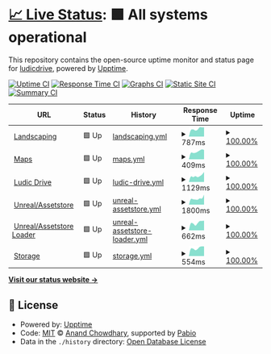 # [📈 Live Status](https://status.ludicdrive.com): <!--live status--> **🟩 All systems operational**

This repository contains the open-source uptime monitor and status page for [ludicdrive](https://status.ludicdrive.com), powered by [Upptime](https://github.com/upptime/upptime).

[![Uptime CI](https://github.com/ludicdrive/uptime-monitor/workflows/Uptime%20CI/badge.svg)](https://github.com/ludicdrive/uptime-monitor/actions?query=workflow%3A%22Uptime+CI%22)
[![Response Time CI](https://github.com/ludicdrive/uptime-monitor/workflows/Response%20Time%20CI/badge.svg)](https://github.com/ludicdrive/uptime-monitor/actions?query=workflow%3A%22Response+Time+CI%22)
[![Graphs CI](https://github.com/ludicdrive/uptime-monitor/workflows/Graphs%20CI/badge.svg)](https://github.com/ludicdrive/uptime-monitor/actions?query=workflow%3A%22Graphs+CI%22)
[![Static Site CI](https://github.com/ludicdrive/uptime-monitor/workflows/Static%20Site%20CI/badge.svg)](https://github.com/ludicdrive/uptime-monitor/actions?query=workflow%3A%22Static+Site+CI%22)
[![Summary CI](https://github.com/ludicdrive/uptime-monitor/workflows/Summary%20CI/badge.svg)](https://github.com/ludicdrive/uptime-monitor/actions?query=workflow%3A%22Summary+CI%22)

<!--start: status pages-->
<!-- This summary is generated by Upptime (https://github.com/upptime/upptime) -->
<!-- Do not edit this manually, your changes will be overwritten -->
<!-- prettier-ignore -->
| URL | Status | History | Response Time | Uptime |
| --- | ------ | ------- | ------------- | ------ |
| <img alt="" src="https://icons.duckduckgo.com/ip3/landscaping.ludicdrive.com.ico" height="13"> [Landscaping](https://landscaping.ludicdrive.com) | 🟩 Up | [landscaping.yml](https://github.com/ludicdrive/uptime-monitor/commits/HEAD/history/landscaping.yml) | <details><summary><img alt="Response time graph" src="./graphs/landscaping/response-time-week.png" height="20"> 787ms</summary><br><a href="https://status.ludicdrive.com/history/landscaping"><img alt="Response time 874" src="https://img.shields.io/endpoint?url=https%3A%2F%2Fraw.githubusercontent.com%2Fludicdrive%2Fuptime-monitor%2FHEAD%2Fapi%2Flandscaping%2Fresponse-time.json"></a><br><a href="https://status.ludicdrive.com/history/landscaping"><img alt="24-hour response time 1020" src="https://img.shields.io/endpoint?url=https%3A%2F%2Fraw.githubusercontent.com%2Fludicdrive%2Fuptime-monitor%2FHEAD%2Fapi%2Flandscaping%2Fresponse-time-day.json"></a><br><a href="https://status.ludicdrive.com/history/landscaping"><img alt="7-day response time 787" src="https://img.shields.io/endpoint?url=https%3A%2F%2Fraw.githubusercontent.com%2Fludicdrive%2Fuptime-monitor%2FHEAD%2Fapi%2Flandscaping%2Fresponse-time-week.json"></a><br><a href="https://status.ludicdrive.com/history/landscaping"><img alt="30-day response time 888" src="https://img.shields.io/endpoint?url=https%3A%2F%2Fraw.githubusercontent.com%2Fludicdrive%2Fuptime-monitor%2FHEAD%2Fapi%2Flandscaping%2Fresponse-time-month.json"></a><br><a href="https://status.ludicdrive.com/history/landscaping"><img alt="1-year response time 874" src="https://img.shields.io/endpoint?url=https%3A%2F%2Fraw.githubusercontent.com%2Fludicdrive%2Fuptime-monitor%2FHEAD%2Fapi%2Flandscaping%2Fresponse-time-year.json"></a></details> | <details><summary><a href="https://status.ludicdrive.com/history/landscaping">100.00%</a></summary><a href="https://status.ludicdrive.com/history/landscaping"><img alt="All-time uptime 100.00%" src="https://img.shields.io/endpoint?url=https%3A%2F%2Fraw.githubusercontent.com%2Fludicdrive%2Fuptime-monitor%2FHEAD%2Fapi%2Flandscaping%2Fuptime.json"></a><br><a href="https://status.ludicdrive.com/history/landscaping"><img alt="24-hour uptime 100.00%" src="https://img.shields.io/endpoint?url=https%3A%2F%2Fraw.githubusercontent.com%2Fludicdrive%2Fuptime-monitor%2FHEAD%2Fapi%2Flandscaping%2Fuptime-day.json"></a><br><a href="https://status.ludicdrive.com/history/landscaping"><img alt="7-day uptime 100.00%" src="https://img.shields.io/endpoint?url=https%3A%2F%2Fraw.githubusercontent.com%2Fludicdrive%2Fuptime-monitor%2FHEAD%2Fapi%2Flandscaping%2Fuptime-week.json"></a><br><a href="https://status.ludicdrive.com/history/landscaping"><img alt="30-day uptime 100.00%" src="https://img.shields.io/endpoint?url=https%3A%2F%2Fraw.githubusercontent.com%2Fludicdrive%2Fuptime-monitor%2FHEAD%2Fapi%2Flandscaping%2Fuptime-month.json"></a><br><a href="https://status.ludicdrive.com/history/landscaping"><img alt="1-year uptime 100.00%" src="https://img.shields.io/endpoint?url=https%3A%2F%2Fraw.githubusercontent.com%2Fludicdrive%2Fuptime-monitor%2FHEAD%2Fapi%2Flandscaping%2Fuptime-year.json"></a></details>
| <img alt="" src="https://icons.duckduckgo.com/ip3/landscaping.ludicdrive.com.ico" height="13"> [Maps](https://maps.ludicdrive.com) | 🟩 Up | [maps.yml](https://github.com/ludicdrive/uptime-monitor/commits/HEAD/history/maps.yml) | <details><summary><img alt="Response time graph" src="./graphs/maps/response-time-week.png" height="20"> 409ms</summary><br><a href="https://status.ludicdrive.com/history/maps"><img alt="Response time 423" src="https://img.shields.io/endpoint?url=https%3A%2F%2Fraw.githubusercontent.com%2Fludicdrive%2Fuptime-monitor%2FHEAD%2Fapi%2Fmaps%2Fresponse-time.json"></a><br><a href="https://status.ludicdrive.com/history/maps"><img alt="24-hour response time 547" src="https://img.shields.io/endpoint?url=https%3A%2F%2Fraw.githubusercontent.com%2Fludicdrive%2Fuptime-monitor%2FHEAD%2Fapi%2Fmaps%2Fresponse-time-day.json"></a><br><a href="https://status.ludicdrive.com/history/maps"><img alt="7-day response time 409" src="https://img.shields.io/endpoint?url=https%3A%2F%2Fraw.githubusercontent.com%2Fludicdrive%2Fuptime-monitor%2FHEAD%2Fapi%2Fmaps%2Fresponse-time-week.json"></a><br><a href="https://status.ludicdrive.com/history/maps"><img alt="30-day response time 425" src="https://img.shields.io/endpoint?url=https%3A%2F%2Fraw.githubusercontent.com%2Fludicdrive%2Fuptime-monitor%2FHEAD%2Fapi%2Fmaps%2Fresponse-time-month.json"></a><br><a href="https://status.ludicdrive.com/history/maps"><img alt="1-year response time 423" src="https://img.shields.io/endpoint?url=https%3A%2F%2Fraw.githubusercontent.com%2Fludicdrive%2Fuptime-monitor%2FHEAD%2Fapi%2Fmaps%2Fresponse-time-year.json"></a></details> | <details><summary><a href="https://status.ludicdrive.com/history/maps">100.00%</a></summary><a href="https://status.ludicdrive.com/history/maps"><img alt="All-time uptime 100.00%" src="https://img.shields.io/endpoint?url=https%3A%2F%2Fraw.githubusercontent.com%2Fludicdrive%2Fuptime-monitor%2FHEAD%2Fapi%2Fmaps%2Fuptime.json"></a><br><a href="https://status.ludicdrive.com/history/maps"><img alt="24-hour uptime 100.00%" src="https://img.shields.io/endpoint?url=https%3A%2F%2Fraw.githubusercontent.com%2Fludicdrive%2Fuptime-monitor%2FHEAD%2Fapi%2Fmaps%2Fuptime-day.json"></a><br><a href="https://status.ludicdrive.com/history/maps"><img alt="7-day uptime 100.00%" src="https://img.shields.io/endpoint?url=https%3A%2F%2Fraw.githubusercontent.com%2Fludicdrive%2Fuptime-monitor%2FHEAD%2Fapi%2Fmaps%2Fuptime-week.json"></a><br><a href="https://status.ludicdrive.com/history/maps"><img alt="30-day uptime 100.00%" src="https://img.shields.io/endpoint?url=https%3A%2F%2Fraw.githubusercontent.com%2Fludicdrive%2Fuptime-monitor%2FHEAD%2Fapi%2Fmaps%2Fuptime-month.json"></a><br><a href="https://status.ludicdrive.com/history/maps"><img alt="1-year uptime 100.00%" src="https://img.shields.io/endpoint?url=https%3A%2F%2Fraw.githubusercontent.com%2Fludicdrive%2Fuptime-monitor%2FHEAD%2Fapi%2Fmaps%2Fuptime-year.json"></a></details>
| <img alt="" src="https://icons.duckduckgo.com/ip3/ludicdrive.com.ico" height="13"> [Ludic Drive](https://ludicdrive.com) | 🟩 Up | [ludic-drive.yml](https://github.com/ludicdrive/uptime-monitor/commits/HEAD/history/ludic-drive.yml) | <details><summary><img alt="Response time graph" src="./graphs/ludic-drive/response-time-week.png" height="20"> 1129ms</summary><br><a href="https://status.ludicdrive.com/history/ludic-drive"><img alt="Response time 1326" src="https://img.shields.io/endpoint?url=https%3A%2F%2Fraw.githubusercontent.com%2Fludicdrive%2Fuptime-monitor%2FHEAD%2Fapi%2Fludic-drive%2Fresponse-time.json"></a><br><a href="https://status.ludicdrive.com/history/ludic-drive"><img alt="24-hour response time 1380" src="https://img.shields.io/endpoint?url=https%3A%2F%2Fraw.githubusercontent.com%2Fludicdrive%2Fuptime-monitor%2FHEAD%2Fapi%2Fludic-drive%2Fresponse-time-day.json"></a><br><a href="https://status.ludicdrive.com/history/ludic-drive"><img alt="7-day response time 1129" src="https://img.shields.io/endpoint?url=https%3A%2F%2Fraw.githubusercontent.com%2Fludicdrive%2Fuptime-monitor%2FHEAD%2Fapi%2Fludic-drive%2Fresponse-time-week.json"></a><br><a href="https://status.ludicdrive.com/history/ludic-drive"><img alt="30-day response time 1399" src="https://img.shields.io/endpoint?url=https%3A%2F%2Fraw.githubusercontent.com%2Fludicdrive%2Fuptime-monitor%2FHEAD%2Fapi%2Fludic-drive%2Fresponse-time-month.json"></a><br><a href="https://status.ludicdrive.com/history/ludic-drive"><img alt="1-year response time 1326" src="https://img.shields.io/endpoint?url=https%3A%2F%2Fraw.githubusercontent.com%2Fludicdrive%2Fuptime-monitor%2FHEAD%2Fapi%2Fludic-drive%2Fresponse-time-year.json"></a></details> | <details><summary><a href="https://status.ludicdrive.com/history/ludic-drive">100.00%</a></summary><a href="https://status.ludicdrive.com/history/ludic-drive"><img alt="All-time uptime 99.92%" src="https://img.shields.io/endpoint?url=https%3A%2F%2Fraw.githubusercontent.com%2Fludicdrive%2Fuptime-monitor%2FHEAD%2Fapi%2Fludic-drive%2Fuptime.json"></a><br><a href="https://status.ludicdrive.com/history/ludic-drive"><img alt="24-hour uptime 100.00%" src="https://img.shields.io/endpoint?url=https%3A%2F%2Fraw.githubusercontent.com%2Fludicdrive%2Fuptime-monitor%2FHEAD%2Fapi%2Fludic-drive%2Fuptime-day.json"></a><br><a href="https://status.ludicdrive.com/history/ludic-drive"><img alt="7-day uptime 100.00%" src="https://img.shields.io/endpoint?url=https%3A%2F%2Fraw.githubusercontent.com%2Fludicdrive%2Fuptime-monitor%2FHEAD%2Fapi%2Fludic-drive%2Fuptime-week.json"></a><br><a href="https://status.ludicdrive.com/history/ludic-drive"><img alt="30-day uptime 100.00%" src="https://img.shields.io/endpoint?url=https%3A%2F%2Fraw.githubusercontent.com%2Fludicdrive%2Fuptime-monitor%2FHEAD%2Fapi%2Fludic-drive%2Fuptime-month.json"></a><br><a href="https://status.ludicdrive.com/history/ludic-drive"><img alt="1-year uptime 99.92%" src="https://img.shields.io/endpoint?url=https%3A%2F%2Fraw.githubusercontent.com%2Fludicdrive%2Fuptime-monitor%2FHEAD%2Fapi%2Fludic-drive%2Fuptime-year.json"></a></details>
| <img alt="" src="https://unrealassetstore.com/wp-content/uploads/2024/02/Square150x150Logo.png" height="13"> [Unreal/Assetstore](https://unrealassetstore.com) | 🟩 Up | [unreal-assetstore.yml](https://github.com/ludicdrive/uptime-monitor/commits/HEAD/history/unreal-assetstore.yml) | <details><summary><img alt="Response time graph" src="./graphs/unreal-assetstore/response-time-week.png" height="20"> 1800ms</summary><br><a href="https://status.ludicdrive.com/history/unreal-assetstore"><img alt="Response time 1543" src="https://img.shields.io/endpoint?url=https%3A%2F%2Fraw.githubusercontent.com%2Fludicdrive%2Fuptime-monitor%2FHEAD%2Fapi%2Funreal-assetstore%2Fresponse-time.json"></a><br><a href="https://status.ludicdrive.com/history/unreal-assetstore"><img alt="24-hour response time 2426" src="https://img.shields.io/endpoint?url=https%3A%2F%2Fraw.githubusercontent.com%2Fludicdrive%2Fuptime-monitor%2FHEAD%2Fapi%2Funreal-assetstore%2Fresponse-time-day.json"></a><br><a href="https://status.ludicdrive.com/history/unreal-assetstore"><img alt="7-day response time 1800" src="https://img.shields.io/endpoint?url=https%3A%2F%2Fraw.githubusercontent.com%2Fludicdrive%2Fuptime-monitor%2FHEAD%2Fapi%2Funreal-assetstore%2Fresponse-time-week.json"></a><br><a href="https://status.ludicdrive.com/history/unreal-assetstore"><img alt="30-day response time 1859" src="https://img.shields.io/endpoint?url=https%3A%2F%2Fraw.githubusercontent.com%2Fludicdrive%2Fuptime-monitor%2FHEAD%2Fapi%2Funreal-assetstore%2Fresponse-time-month.json"></a><br><a href="https://status.ludicdrive.com/history/unreal-assetstore"><img alt="1-year response time 1543" src="https://img.shields.io/endpoint?url=https%3A%2F%2Fraw.githubusercontent.com%2Fludicdrive%2Fuptime-monitor%2FHEAD%2Fapi%2Funreal-assetstore%2Fresponse-time-year.json"></a></details> | <details><summary><a href="https://status.ludicdrive.com/history/unreal-assetstore">100.00%</a></summary><a href="https://status.ludicdrive.com/history/unreal-assetstore"><img alt="All-time uptime 99.78%" src="https://img.shields.io/endpoint?url=https%3A%2F%2Fraw.githubusercontent.com%2Fludicdrive%2Fuptime-monitor%2FHEAD%2Fapi%2Funreal-assetstore%2Fuptime.json"></a><br><a href="https://status.ludicdrive.com/history/unreal-assetstore"><img alt="24-hour uptime 100.00%" src="https://img.shields.io/endpoint?url=https%3A%2F%2Fraw.githubusercontent.com%2Fludicdrive%2Fuptime-monitor%2FHEAD%2Fapi%2Funreal-assetstore%2Fuptime-day.json"></a><br><a href="https://status.ludicdrive.com/history/unreal-assetstore"><img alt="7-day uptime 100.00%" src="https://img.shields.io/endpoint?url=https%3A%2F%2Fraw.githubusercontent.com%2Fludicdrive%2Fuptime-monitor%2FHEAD%2Fapi%2Funreal-assetstore%2Fuptime-week.json"></a><br><a href="https://status.ludicdrive.com/history/unreal-assetstore"><img alt="30-day uptime 99.68%" src="https://img.shields.io/endpoint?url=https%3A%2F%2Fraw.githubusercontent.com%2Fludicdrive%2Fuptime-monitor%2FHEAD%2Fapi%2Funreal-assetstore%2Fuptime-month.json"></a><br><a href="https://status.ludicdrive.com/history/unreal-assetstore"><img alt="1-year uptime 99.78%" src="https://img.shields.io/endpoint?url=https%3A%2F%2Fraw.githubusercontent.com%2Fludicdrive%2Fuptime-monitor%2FHEAD%2Fapi%2Funreal-assetstore%2Fuptime-year.json"></a></details>
| <img alt="" src="https://unrealassetstore.com/wp-content/uploads/2024/02/Square150x150Logo.png" height="13"> [Unreal/Assetstore Loader](https://amm.assetstore-ue.com/user/ready) | 🟩 Up | [unreal-assetstore-loader.yml](https://github.com/ludicdrive/uptime-monitor/commits/HEAD/history/unreal-assetstore-loader.yml) | <details><summary><img alt="Response time graph" src="./graphs/unreal-assetstore-loader/response-time-week.png" height="20"> 662ms</summary><br><a href="https://status.ludicdrive.com/history/unreal-assetstore-loader"><img alt="Response time 751" src="https://img.shields.io/endpoint?url=https%3A%2F%2Fraw.githubusercontent.com%2Fludicdrive%2Fuptime-monitor%2FHEAD%2Fapi%2Funreal-assetstore-loader%2Fresponse-time.json"></a><br><a href="https://status.ludicdrive.com/history/unreal-assetstore-loader"><img alt="24-hour response time 646" src="https://img.shields.io/endpoint?url=https%3A%2F%2Fraw.githubusercontent.com%2Fludicdrive%2Fuptime-monitor%2FHEAD%2Fapi%2Funreal-assetstore-loader%2Fresponse-time-day.json"></a><br><a href="https://status.ludicdrive.com/history/unreal-assetstore-loader"><img alt="7-day response time 662" src="https://img.shields.io/endpoint?url=https%3A%2F%2Fraw.githubusercontent.com%2Fludicdrive%2Fuptime-monitor%2FHEAD%2Fapi%2Funreal-assetstore-loader%2Fresponse-time-week.json"></a><br><a href="https://status.ludicdrive.com/history/unreal-assetstore-loader"><img alt="30-day response time 766" src="https://img.shields.io/endpoint?url=https%3A%2F%2Fraw.githubusercontent.com%2Fludicdrive%2Fuptime-monitor%2FHEAD%2Fapi%2Funreal-assetstore-loader%2Fresponse-time-month.json"></a><br><a href="https://status.ludicdrive.com/history/unreal-assetstore-loader"><img alt="1-year response time 751" src="https://img.shields.io/endpoint?url=https%3A%2F%2Fraw.githubusercontent.com%2Fludicdrive%2Fuptime-monitor%2FHEAD%2Fapi%2Funreal-assetstore-loader%2Fresponse-time-year.json"></a></details> | <details><summary><a href="https://status.ludicdrive.com/history/unreal-assetstore-loader">100.00%</a></summary><a href="https://status.ludicdrive.com/history/unreal-assetstore-loader"><img alt="All-time uptime 100.00%" src="https://img.shields.io/endpoint?url=https%3A%2F%2Fraw.githubusercontent.com%2Fludicdrive%2Fuptime-monitor%2FHEAD%2Fapi%2Funreal-assetstore-loader%2Fuptime.json"></a><br><a href="https://status.ludicdrive.com/history/unreal-assetstore-loader"><img alt="24-hour uptime 100.00%" src="https://img.shields.io/endpoint?url=https%3A%2F%2Fraw.githubusercontent.com%2Fludicdrive%2Fuptime-monitor%2FHEAD%2Fapi%2Funreal-assetstore-loader%2Fuptime-day.json"></a><br><a href="https://status.ludicdrive.com/history/unreal-assetstore-loader"><img alt="7-day uptime 100.00%" src="https://img.shields.io/endpoint?url=https%3A%2F%2Fraw.githubusercontent.com%2Fludicdrive%2Fuptime-monitor%2FHEAD%2Fapi%2Funreal-assetstore-loader%2Fuptime-week.json"></a><br><a href="https://status.ludicdrive.com/history/unreal-assetstore-loader"><img alt="30-day uptime 100.00%" src="https://img.shields.io/endpoint?url=https%3A%2F%2Fraw.githubusercontent.com%2Fludicdrive%2Fuptime-monitor%2FHEAD%2Fapi%2Funreal-assetstore-loader%2Fuptime-month.json"></a><br><a href="https://status.ludicdrive.com/history/unreal-assetstore-loader"><img alt="1-year uptime 100.00%" src="https://img.shields.io/endpoint?url=https%3A%2F%2Fraw.githubusercontent.com%2Fludicdrive%2Fuptime-monitor%2FHEAD%2Fapi%2Funreal-assetstore-loader%2Fuptime-year.json"></a></details>
| <img alt="" src="https://icons.duckduckgo.com/ip3/cloud.ludicdrive.com.ico" height="13"> [Storage](https://cloud.ludicdrive.com) | 🟩 Up | [storage.yml](https://github.com/ludicdrive/uptime-monitor/commits/HEAD/history/storage.yml) | <details><summary><img alt="Response time graph" src="./graphs/storage/response-time-week.png" height="20"> 554ms</summary><br><a href="https://status.ludicdrive.com/history/storage"><img alt="Response time 572" src="https://img.shields.io/endpoint?url=https%3A%2F%2Fraw.githubusercontent.com%2Fludicdrive%2Fuptime-monitor%2FHEAD%2Fapi%2Fstorage%2Fresponse-time.json"></a><br><a href="https://status.ludicdrive.com/history/storage"><img alt="24-hour response time 752" src="https://img.shields.io/endpoint?url=https%3A%2F%2Fraw.githubusercontent.com%2Fludicdrive%2Fuptime-monitor%2FHEAD%2Fapi%2Fstorage%2Fresponse-time-day.json"></a><br><a href="https://status.ludicdrive.com/history/storage"><img alt="7-day response time 554" src="https://img.shields.io/endpoint?url=https%3A%2F%2Fraw.githubusercontent.com%2Fludicdrive%2Fuptime-monitor%2FHEAD%2Fapi%2Fstorage%2Fresponse-time-week.json"></a><br><a href="https://status.ludicdrive.com/history/storage"><img alt="30-day response time 582" src="https://img.shields.io/endpoint?url=https%3A%2F%2Fraw.githubusercontent.com%2Fludicdrive%2Fuptime-monitor%2FHEAD%2Fapi%2Fstorage%2Fresponse-time-month.json"></a><br><a href="https://status.ludicdrive.com/history/storage"><img alt="1-year response time 572" src="https://img.shields.io/endpoint?url=https%3A%2F%2Fraw.githubusercontent.com%2Fludicdrive%2Fuptime-monitor%2FHEAD%2Fapi%2Fstorage%2Fresponse-time-year.json"></a></details> | <details><summary><a href="https://status.ludicdrive.com/history/storage">100.00%</a></summary><a href="https://status.ludicdrive.com/history/storage"><img alt="All-time uptime 100.00%" src="https://img.shields.io/endpoint?url=https%3A%2F%2Fraw.githubusercontent.com%2Fludicdrive%2Fuptime-monitor%2FHEAD%2Fapi%2Fstorage%2Fuptime.json"></a><br><a href="https://status.ludicdrive.com/history/storage"><img alt="24-hour uptime 100.00%" src="https://img.shields.io/endpoint?url=https%3A%2F%2Fraw.githubusercontent.com%2Fludicdrive%2Fuptime-monitor%2FHEAD%2Fapi%2Fstorage%2Fuptime-day.json"></a><br><a href="https://status.ludicdrive.com/history/storage"><img alt="7-day uptime 100.00%" src="https://img.shields.io/endpoint?url=https%3A%2F%2Fraw.githubusercontent.com%2Fludicdrive%2Fuptime-monitor%2FHEAD%2Fapi%2Fstorage%2Fuptime-week.json"></a><br><a href="https://status.ludicdrive.com/history/storage"><img alt="30-day uptime 100.00%" src="https://img.shields.io/endpoint?url=https%3A%2F%2Fraw.githubusercontent.com%2Fludicdrive%2Fuptime-monitor%2FHEAD%2Fapi%2Fstorage%2Fuptime-month.json"></a><br><a href="https://status.ludicdrive.com/history/storage"><img alt="1-year uptime 100.00%" src="https://img.shields.io/endpoint?url=https%3A%2F%2Fraw.githubusercontent.com%2Fludicdrive%2Fuptime-monitor%2FHEAD%2Fapi%2Fstorage%2Fuptime-year.json"></a></details>

<!--end: status pages-->

[**Visit our status website →**](https://status.ludicdrive.com)

## 📄 License

- Powered by: [Upptime](https://github.com/upptime/upptime)
- Code: [MIT](./LICENSE) © [Anand Chowdhary](https://anandchowdhary.com), supported by [Pabio](https://pabio.com)
- Data in the `./history` directory: [Open Database License](https://opendatacommons.org/licenses/odbl/1-0/)
